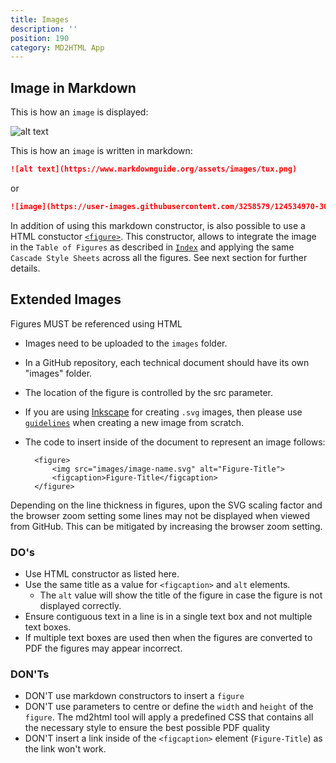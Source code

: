 ```yaml
---
title: Images
description: ''
position: 190
category: MD2HTML App
---
```



## Image in Markdown
This is how an `image` is displayed:

![alt text](https://www.markdownguide.org/assets/images/tux.png)

This is how an `image` is written in markdown:

```md
![alt text](https://www.markdownguide.org/assets/images/tux.png)
```
or
```md
![image](https://user-images.githubusercontent.com/3258579/124534970-30fdbe00-ddca-11eb-8a95-ca7dd82eba41.png)

```

In addition of using this markdown constructor, is also possible to use a HTML constuctor [`<figure>`](md2html-extended#figures). This constructor, allows to integrate the image in the `Table of Figures` as described in [`Index`](md2html-extended#indexes) and applying the same `Cascade Style Sheets` across all the figures. See next section for further details.

## Extended Images

Figures MUST be referenced using HTML

* Images need to be uploaded to the `images` folder.
* In a GitHub repository, each technical document should have its own "images" folder.

* The location of the figure is controlled by the src parameter.
* If you are using [Inkscape](https://inkscape.org/) for creating `.svg` images, then please use  [`guidelines`](./SVG_Guidelines2.docx.pdf)<base target="_blank"> when creating a new image from scratch.
* The code to insert inside of the document to represent an image follows:


        <figure>
            <img src="images/image-name.svg" alt="Figure-Title">
            <figcaption>Figure-Title</figcaption>
        </figure>


<alert>Depending on the line thickness in figures, upon the SVG scaling factor and the browser zoom setting some lines may not be displayed when viewed from GitHub. 
This can be mitigated by increasing the browser zoom setting. </alert>

### DO's

* Use HTML constructor as listed here.
* Use the same title as a value for `<figcaption>` and `alt` elements.
    * The `alt` value will show the title of the figure in case the figure is not displayed correctly.
* Ensure contiguous text in a line is in a single text box and not multiple text boxes. 
* If multiple text boxes are used then when the figures are converted to PDF the figures may appear incorrect.

### DON'Ts

* DON'T use markdown constructors to insert a `figure`
* DON'T use parameters to centre or define the `width` and `height` of the `figure`. The md2html tool will apply a predefined CSS that contains all the necessary style to ensure the best possible PDF quality
* DON'T insert a link inside of the `<figcaption>` element (`Figure-Title`) as the link won't work.
